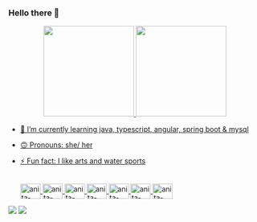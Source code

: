 ### Hello there 👋

<div align="center">
  <a href="https://github.com/anita-falchi">
  <img height="180em" src="https://github-readme-stats.vercel.app/api?username=anita-falchi&show_icons=true&theme=kacho_ga&include_all_commits=true&count_private=true"/>
  <img height="180em" src="https://github-readme-stats.vercel.app/api/top-langs/?username=anita-falchi&layout=compact&langs_count=7&theme=kacho_ga"/>
</div>


- 🌱 I’m currently learning java, typescript, angular, spring boot & mysql
- 🙃 Pronouns: she/ her
- ⚡ Fun fact: I like arts and water sports

  
  <div style="display: inline_block"><br>
    
   <img align="center" alt="anita-javascript" height="30" width="40" src="https://cdn.jsdelivr.net/gh/devicons/devicon/icons/javascript/javascript-original.svg">
    
  <img align="center" alt="anita-typescript" height="30" width="40" src="https://cdn.jsdelivr.net/gh/devicons/devicon/icons/typescript/typescript-original.svg">
    
  <img align="center" alt="anita-java" height="30" width="40" src="https://cdn.jsdelivr.net/gh/devicons/devicon/icons/java/java-original.svg">
    
  <img align="center" alt="anita-css" height="30" width="40"   src="https://cdn.jsdelivr.net/gh/devicons/devicon/icons/css3/css3-original.svg">

  <img align="center" alt="anita-angular" height="30" width="40"  src="https://cdn.jsdelivr.net/gh/devicons/devicon/icons/angularjs/angularjs-plain.svg">

  <img align="center" alt="anita-spring" height="30" width="40" src="https://cdn.jsdelivr.net/gh/devicons/devicon/icons/spring/spring-original.svg">

  <img align="center" alt="anita-mysql" height="30" width="40" src="https://cdn.jsdelivr.net/gh/devicons/devicon/icons/mysql/mysql-original.svg">
   
</div>
  
  
  <div>
  
   <a href = "mailto:falchi.anita@gmail.com"><img src="https://img.shields.io/badge/-Gmail-%23333?style=for-the-badge&logo=gmail&logoColor=white" target="_blank"></a>
  <a href="https://www.linkedin.com/in/anita-falchi-36592365/" target="_blank"><img src="https://img.shields.io/badge/-LinkedIn-%230077B5?style=for-the-badge&logo=linkedin&logoColor=white" target="_blank"></a> 
  
  
  </div>
  
  
